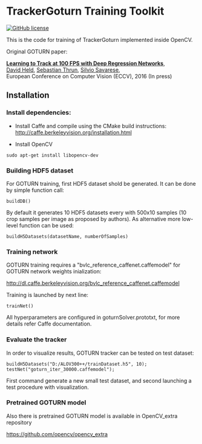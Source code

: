 # TrackerGoturn Training Toolkit
[![GitHub license](http://dmlc.github.io/img/apache2.svg)](./LICENSE)

This is the code for training of TrackerGoturn implemented inside OpenCV.

Original GOTURN paper:

**[Learning to Track at 100 FPS with Deep Regression Networks](http://davheld.github.io/GOTURN/GOTURN.html)**,
<br>
[David Held](http://davheld.github.io/),
[Sebastian Thrun](http://robots.stanford.edu/),
[Silvio Savarese](http://cvgl.stanford.edu/silvio/),
<br>
European Conference on Computer Vision (ECCV), 2016 (In press)

## Installation

### Install dependencies:

* Install Caffe and compile using the CMake build instructions:
http://caffe.berkeleyvision.org/installation.html

* Install OpenCV
```
sudo apt-get install libopencv-dev
```

### Building HDF5 dataset
For GOTURN training, first HDF5 dataset shold be generated. It can be done by simple function call:

```
buildDB()
```
By default it generates 10 HDF5 datasets every with 500x10 samples (10 crop samples per image as proposed by authors). As alternative more low-level function can be used:

```
buildH5Datasets(datasetName, numberOfSamples)
```
### Training network
GOTURN training requires a "bvlc_reference_caffenet.caffemodel" for GOTURN network weights inialization:

http://dl.caffe.berkeleyvision.org/bvlc_reference_caffenet.caffemodel

Training is launched by next line:
```
trainNet()
```
All hyperparameters are configured in goturnSolver.prototxt, for more details refer Caffe documentation.

### Evaluate the tracker
In order to visualize results, GOTURN tracker can be tested on test dataset:

```
buildH5Datasets("D:/ALOV300++/trainDataset.h5", 10);
testNet("goturn_iter_30000.caffemodel");
```
First command generate a new small test dataset, and second launching a test procedure with visualization.

### Pretrained GOTURN model

Also there is pretrained GOTURN model is available in OpenCV_extra repository

https://github.com/opencv/opencv_extra

